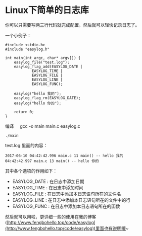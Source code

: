 # Linux下简单的日志库

你可以只需要写两三行代码就完成配置，然后就可以轻快记录日志了。

一个小例子：

    #include <stdio.h>
    #include "easylog.h"

    int main(int argc, char* argv[]) {
        easylog_file("test.log");
        easylog_flag_add(EASYLOG_DATE |
                EASYLOG_TIME |        
                EASYLOG_FILE |        
                EASYLOG_LINE |        
                EASYLOG_FUNC);        

        easylog("hello 我的");
        easylog_flag_rm(EASYLOG_DATE);
        easylog("hello 你的");

        return 0;
    }

编译
    
    gcc -o main main.c easylog.c

    ./main

test.log 里面的内容：

    2017-06-10 04:42:42.996 main.c 11 main() -- hello 我的
    04:42:42.997 main.c 13 main() -- hello 你的

其中各个选项的作用如下：

* EASYLOG_DATE : 在日志中添加日期 
* EASYLOG_TIME : 在日志中添加时间 
* EASYLOG_FILE : 在日志中添加本日志语句所在的文件名 
* EASYLOG_LINE : 在日志中添加本日志语句所在的文件中的行 
* EASYLOG_FUNC : 在日志中添加本日志语句所在的函数

然后就可以用啦，更详细一些的使用在我的博客([http://www.fengbohello.top/code/easylog](http://www.fengbohello.top/code/easylog))里面也有说明哦~




